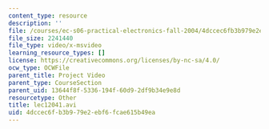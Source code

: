 ```yaml
---
content_type: resource
description: ''
file: /courses/ec-s06-practical-electronics-fall-2004/4dccec6fb3b979e2ebf6fcae615b49ea_lec12041.avi
file_size: 2241440
file_type: video/x-msvideo
learning_resource_types: []
license: https://creativecommons.org/licenses/by-nc-sa/4.0/
ocw_type: OCWFile
parent_title: Project Video
parent_type: CourseSection
parent_uid: 13644f8f-5336-194f-60d9-2df9b34e9e8d
resourcetype: Other
title: lec12041.avi
uid: 4dccec6f-b3b9-79e2-ebf6-fcae615b49ea
---
```

